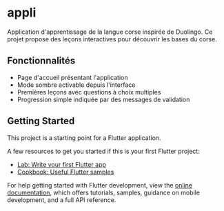 # appli

Application d'apprentissage de la langue corse inspirée de Duolingo.
Ce projet propose des leçons interactives pour découvrir les bases du corse.

## Fonctionnalités

- Page d'accueil présentant l'application
- Mode sombre activable depuis l'interface
- Premières leçons avec questions à choix multiples
- Progression simple indiquée par des messages de validation

## Getting Started

This project is a starting point for a Flutter application.

A few resources to get you started if this is your first Flutter project:

- [Lab: Write your first Flutter app](https://docs.flutter.dev/get-started/codelab)
- [Cookbook: Useful Flutter samples](https://docs.flutter.dev/cookbook)

For help getting started with Flutter development, view the
[online documentation](https://docs.flutter.dev/), which offers tutorials,
samples, guidance on mobile development, and a full API reference.

